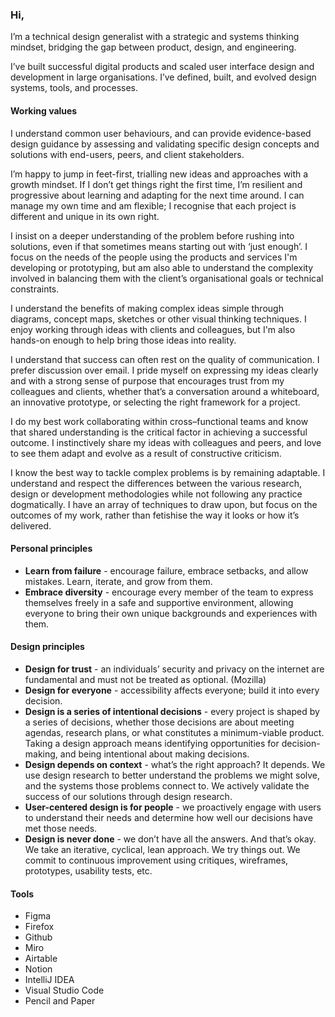 ### Hi,

I’m a technical design generalist with a strategic and systems thinking mindset, bridging the gap between product, design, and engineering.

I’ve built successful digital products and scaled user interface design and development in large organisations. I’ve defined, built, and evolved design systems, tools, and processes.


#### Working values

I understand common user behaviours, and can provide evidence-based design guidance by assessing and validating specific design concepts and solutions with end-users, peers, and client stakeholders.

I’m happy to jump in feet-first, trialling new ideas and approaches with a growth mindset. If I don’t get things right the first time, I’m resilient and progressive about learning and adapting for the next time around. I can manage my own time and am flexible; I recognise that each project is different and unique in its own right.

I insist on a deeper understanding of the problem before rushing into solutions, even if that sometimes means starting out with ‘just enough’. I focus on the needs of the people using the products and services I'm developing or prototyping, but am also able to understand the complexity involved in balancing them with the client’s organisational goals or technical constraints.

I understand the benefits of making complex ideas simple through diagrams, concept maps, sketches or other visual thinking techniques. I enjoy working through ideas with clients and colleagues, but I'm also hands-on enough to help bring those ideas into reality.

I understand that success can often rest on the quality of communication. I prefer discussion over email. I pride myself on expressing my ideas clearly and with a strong sense of purpose that encourages trust from my colleagues and clients, whether that’s a conversation around a whiteboard, an innovative prototype, or selecting the right framework for a project.

I do my best work collaborating within cross–functional teams and know that shared understanding is the critical factor in achieving a successful outcome. I instinctively share my ideas with colleagues and peers, and love to see them adapt and evolve as a result of constructive criticism.

I know the best way to tackle complex problems is by remaining adaptable. I understand and respect the differences between the various research, design or development methodologies while not following any practice dogmatically. I have an array of techniques to draw upon, but focus on the outcomes of my work, rather than fetishise the way it looks or how it’s delivered.


#### Personal principles

* **Learn from failure** - encourage failure, embrace setbacks, and allow mistakes. Learn, iterate, and grow from them.
* **Embrace diversity** - encourage every member of the team to express themselves freely in a safe and supportive environment, allowing everyone to bring their own unique backgrounds and experiences with them. 

#### Design principles
* **Design for trust** - an individuals’ security and privacy on the internet are fundamental and must not be treated as optional. (Mozilla)
* **Design for everyone** - accessibility affects everyone; build it into every decision.
* **Design is a series of intentional decisions** - every project is shaped by a series of decisions, whether those decisions are about meeting agendas, research plans, or what constitutes a minimum-viable product. Taking a design approach means identifying opportunities for decision-making, and being intentional about making decisions.
* **Design depends on context** - what’s the right approach? It depends. We use design research to better understand the problems we might solve, and the systems those problems connect to. We actively validate the success of our solutions through design research.
* **User-centered design is for people** - we proactively engage with users to understand their needs and determine how well our decisions have met those needs.  
* **Design is never done** - we don’t have all the answers. And that’s okay. We take an iterative, cyclical, lean approach. We try things out. We commit to continuous improvement using critiques, wireframes, prototypes, usability tests, etc.


#### Tools

- Figma
- Firefox
- Github
- Miro
- Airtable
- Notion
- IntelliJ IDEA
- Visual Studio Code
- Pencil and Paper

<!--

Here are some ideas to get you started:

- 🔭 I’m currently working on ...
- 🌱 I’m currently learning ...
- 👯 I’m looking to collaborate on ...
- 🤔 I’m looking for help with ...
- 💬 Ask me about ...
- 📫 How to reach me: ...
- 😄 Pronouns: ...
- ⚡ Fun fact: ...
- A Day (Week, Milestone) in the Life: ...
-->
